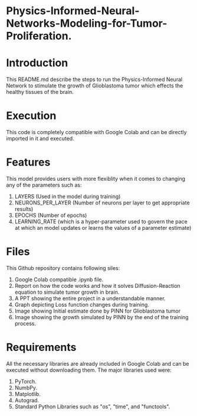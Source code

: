 # Physics-Informed-Neural-Networks-Modeling-for-Tumor-Proliferation.

# Introduction
This README.md describe the steps to run the Physics-Informed Neural Network to stimulate the growth of Glioblastoma tumor which effects the healthy tissues of the brain.

# Execution
This code is completely compatible with Google Colab and can be directly imported in it and executed.

# Features
This model provides users with more flexiblity when it comes to changing any of the parameters such as:
1. LAYERS (Used in the model during training)
2. NEURONS_PER_LAYER (Number of neurons per layer to get appropriate results)
3. EPOCHS (Number of epochs)
4. LEARNING_RATE (which is a hyper-parameter used to govern the pace at which an model updates or learns the values of a parameter estimate)

# Files
This Github repository contains following siles:
1. Google Colab compatible .ipynb file.
2. Report on how the code works and how it solves Diffusion-Reaction equation to simulate tumor growth in brain.
3. A PPT showing the entire project in a understandable manner.
4. Graph depicting Loss function changes during training.
5. Image showing Initial estimate done by PINN for Glioblastoma tumor
6. Image showing the growth simulated by PINN by the end of the training process.

# Requirements
All the necessary libraries are already included in Google Colab and can be executed without downloading them.
The major libraries used were:
1. PyTorch.
2. NumbPy.
3. Matplotlib.
4. Autograd.
5. Standard Python Libraries such as "os", "time", and "functools".
